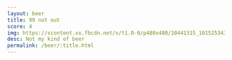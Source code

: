 ```yaml
---
layout: beer
title: 99 not out
score: 4
img: https://scontent.xx.fbcdn.net/v/t1.0-0/p480x480/10441315_10152534300648745_3725590372701097829_n.jpg?oh=725779cbd1e214b98de6cbdb0b8f63e6&oe=590A3687
desc: Not my kind of beer
permalink: /beer/:title.html
---
```


